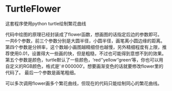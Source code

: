 # TurtleFlower
这套程序使用python turtle绘制繁花曲线

代码中绘图的原理已经封装成了flower函数，想画图的话指定后边的参数即可。
一共6个参数，前三个参数分别是大圆半径，小圆半径，画笔离小圆边缘的距离。
第四个参数是分辨率，这个数越小画图越精细但也越慢，另外精细程度有上限，推荐使用0.01，设置得大一些画的快，但是粗糙，不过也可能得到意想不到的效果。
第五个参数是颜色，turtle默认了一些颜色，‘red‘’yellow‘’green‘等，你也可以用自定义的RGB颜色，格式是’＃000000‘。想要画渐变色的话就要修改flower里的代码了。
最后一个参数是画笔粗细。

可以多次调用flower画多个繁花曲线，但现在的代码只能绘制同心的繁花曲线。
